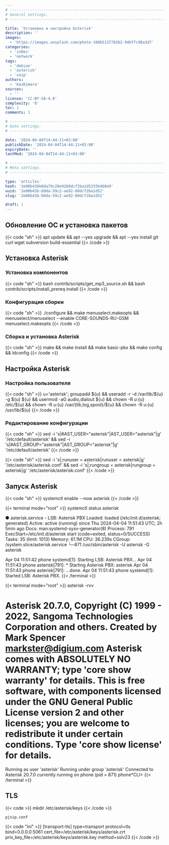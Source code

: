 ```yaml
---
# -------------------------------------------------------------------------------------------------------------------- #
# General settings.
# -------------------------------------------------------------------------------------------------------------------- #

title: 'Установка и настройка Asterisk'
description: ''
images:
  - 'https://images.unsplash.com/photo-1606513778362-946ffc98a3d7'
categories:
  - 'inDev'
  - 'network'
tags:
  - 'debian'
  - 'asterisk'
  - 'voip'
authors:
  - 'KaiKimera'
sources:
  - ''
license: 'CC-BY-SA-4.0'
complexity: '0'
toc: 1
comments: 1

# -------------------------------------------------------------------------------------------------------------------- #
# Date settings.
# -------------------------------------------------------------------------------------------------------------------- #

date: '2024-04-04T14:44:11+03:00'
publishDate: '2024-04-04T14:44:11+03:00'
expiryDate: ''
lastMod: '2024-04-04T14:44:11+03:00'

# -------------------------------------------------------------------------------------------------------------------- #
# Meta settings.
# -------------------------------------------------------------------------------------------------------------------- #

type: 'articles'
hash: '2e00b43bb0da79c28e9260dcf2ba1d5255b468e9'
uuid: '2e00b43b-b0da-59c2-ae92-60dcf2ba1d52'
slug: '2e00b43b-b0da-59c2-ae92-60dcf2ba1d52'

draft: 1
---
```




<!--more-->

## Обновление ОС и установка пакетов

{{< code "sh" >}}
apt update && apt --yes upgrade && apt --yes install git curl wget subversion build-essential
{{< /code >}}

## Установка Asterisk

### Установка компонентов

{{< code "sh" >}}
bash contrib/scripts/get_mp3_source.sh && bash contrib/scripts/install_prereq install
{{< /code >}}

### Конфигурация сборки

{{< code "sh" >}}
./configure && make menuselect.makeopts && menuselect/menuselect --enable CORE-SOUNDS-RU-GSM menuselect.makeopts
{{< /code >}}

### Сборка и установка Asterisk

{{< code "sh" >}}
make && make install && make basic-pbx && make config && ldconfig
{{< /code >}}

## Настройка Asterisk

### Настройка пользователя

{{< code "sh" >}}
u='asterisk'; groupadd ${u} && useradd -r -d /var/lib/${u} -g ${u} ${u} && usermod -aG audio,dialout ${u} && chown -R ${u}:${u} /etc/${u} && chown -R ${u}:${u} /var/{lib,log,spool}/${u} && chown -R ${u}:${u} /usr/lib/${u}
{{< /code >}}

### Редактирование конфигурации

{{< code "sh" >}}
sed -i 's|#AST_USER="asterisk"|AST_USER="asterisk"|g' '/etc/default/asterisk' && sed -i 's|#AST_GROUP="asterisk"|AST_GROUP="asterisk"|g' '/etc/default/asterisk'
{{< /code >}}

{{< code "sh" >}}
sed -i 's|;runuser = asterisk|runuser = asterisk|g' '/etc/asterisk/asterisk.conf' && sed -i 's|;rungroup = asterisk|rungroup = asterisk|g' '/etc/asterisk/asterisk.conf'
{{< /code >}}

## Запуск Asterisk

{{< code "sh" >}}
systemctl enable --now asterisk
{{< /code >}}

{{< terminal mode="root" >}}
systemctl status asterisk

● asterisk.service - LSB: Asterisk PBX
     Loaded: loaded (/etc/init.d/asterisk; generated)
     Active: active (running) since Thu 2024-04-04 11:51:43 UTC; 2h 5min ago
       Docs: man:systemd-sysv-generator(8)
    Process: 791 ExecStart=/etc/init.d/asterisk start (code=exited, status=0/SUCCESS)
      Tasks: 35 (limit: 1013)
     Memory: 61.1M
        CPU: 36.239s
     CGroup: /system.slice/asterisk.service
             └─871 /usr/sbin/asterisk -U asterisk -G asterisk

Apr 04 11:51:42 phone systemd[1]: Starting LSB: Asterisk PBX...
Apr 04 11:51:43 phone asterisk[791]:  * Starting Asterisk PBX: asterisk
Apr 04 11:51:43 phone asterisk[791]:    ...done.
Apr 04 11:51:43 phone systemd[1]: Started LSB: Asterisk PBX.
{{< /terminal >}}

{{< terminal mode="root" >}}
asterisk -rvv

Asterisk 20.7.0, Copyright (C) 1999 - 2022, Sangoma Technologies Corporation and others.
Created by Mark Spencer <markster@digium.com>
Asterisk comes with ABSOLUTELY NO WARRANTY; type 'core show warranty' for details.
This is free software, with components licensed under the GNU General Public
License version 2 and other licenses; you are welcome to redistribute it under
certain conditions. Type 'core show license' for details.
=========================================================================
Running as user 'asterisk'
Running under group 'asterisk'
Connected to Asterisk 20.7.0 currently running on phone (pid = 871)
phone*CLI>
{{< /terminal >}}

## TLS

{{< code >}}
mkdir /etc/asterisk/keys
{{< /code >}}

`pjsip.conf`

{{< code "ini" >}}
[transport-tls]
type=transport
protocol=tls
bind=0.0.0.0:5061
cert_file=/etc/asterisk/keys/asterisk.crt
priv_key_file=/etc/asterisk/keys/asterisk.key
method=sslv23
{{< /code >}}

